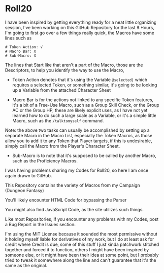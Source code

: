 # Roll20

I have been inspired by getting everything ready for a neat little organizing session, I've been working on this GitHub Repository for the last 8 Hours, I'm going to first go over a few things really quick, the Macros have some lines such as

```
# Token Action: √
# Macro Bar: X
# Sub-Macro: X
```

The lines that Start like that aren't a part of the Macro, those are the Descriptors, to help you identify the way to use the Macro,

- Token Action denotes that it's using the Variable `@selected|` which requires a selected Token, or something similar, it's going to be looking up a Variable from the attached Character Sheet

- Macro Bar is for the actions not linked to any specific Token features, it's a bit of a Free-Use Macro, such as a Group Skill Check, or the Group AC or the Group HP, these are likely explicit uses, as I have not yet learned how to do such a large scale as a Variable, or it's a simple little Macro, such as the `/talktomyself` command.

Note: the above two tasks can usually be accomplished by setting up a separate Macro in the Macro List, especially the Token Macros, as those allow you to add it to any Token that Player targets, if this is undesirable, simply call the Macro from the Player's Character Sheet.

- Sub-Macro is to note that it's supposed to be called by another Macro, such as the Proficiency Macros.

I was having problems sharing my Codes for Roll20, so here I am once again drawn to GitHub.

This Repository contains the variety of Macros from my Campaign (Dungeon Fantasy)

You'll likely encounter HTML Code for bypassing the Parser

You might also find JavaScript Code, as the site utilizes such things.

Like most Repositories, if you encounter any problems with my Codes, post a Bug Report in the Issues section.

I'm using the MIT License because it sounded the most permissive without it holding myself liable for derivatives of my work, but I do at least ask for credit where Credit is due, some of this stuff I just kinda patchwork stitched together and forced it to function, others I might have been inspired by someone else, or it might have been their idea at some point, but I probably tried to tweak it somewhere along the line and can't guarantee that it's the same as the original.
